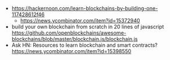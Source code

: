 - https://hackernoon.com/learn-blockchains-by-building-one-117428612f46
  - https://news.ycombinator.com/item?id=15372940
- build your own blockchain from scratch in 20 lines of javascript https://github.com/openblockchains/awesome-blockchains/blob/master/blockchain.js/blockchain.js
- Ask HN: Resources to learn blockchain and smart contracts? https://news.ycombinator.com/item?id=15398550
